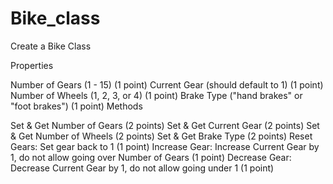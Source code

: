 # Bike_class
Create a Bike Class

Properties

Number of Gears (1 - 15) (1 point)
Current Gear (should default to 1) (1 point)
Number of Wheels (1, 2, 3, or 4) (1 point)
Brake Type ("hand brakes" or "foot brakes") (1 point)
Methods

Set & Get Number of Gears (2 points)
Set & Get Current Gear (2 points)
Set & Get Number of Wheels (2 points)
Set & Get Brake Type (2 points)
Reset Gears: Set gear back to 1 (1 point)
Increase Gear: Increase Current Gear by 1, do not allow going over Number of Gears (1 point)
Decrease Gear: Decrease Current Gear by 1, do not allow going under 1 (1 point)
